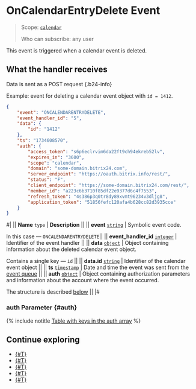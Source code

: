 # OnCalendarEntryDelete Event

> Scope: [`calendar`](../../../scopes/permissions.md)
>
> Who can subscribe: any user

This event is triggered when a calendar event is deleted.

## What the handler receives

Data is sent as a POST request {.b24-info}

Example: event for deleting a calendar event object with `id = 1412`.

```json
{
    "event": "ONCALENDARENTRYDELETE",
    "event_handler_id": "5",
    "data": {
        "id": "1412"
    },
    "ts": "1734608570",
    "auth": {
        "access_token": "s6p6eclrvim6da22ft9ch94ekreb52lv",
        "expires_in": "3600",
        "scope": "calendar",
        "domain": "some-domain.bitrix24.com",
        "server_endpoint": "https://oauth.bitrix.info/rest/",
        "status": "F",
        "client_endpoint": "https://some-domain.bitrix24.com/rest/",
        "member_id": "a223c6b3710f85df22e9377d6c4f7553",
        "refresh_token": "4s386p3q0tr8dy89xvmt96234v3dljg8",
        "application_token": "51856fefc120afa4b628cc82d3935cce"
    }
}
```

#|
|| **Name**
`type` | **Description** ||
|| **event**
[`string`][1] | Symbolic event code.

In this case — `ONCALENDARENTRYDELETE`||
|| **event_handler_id**
[`integer`][1] | Identifier of the event handler ||
|| **data**
[`object`][1] | Object containing information about the deleted calendar event object.

Contains a single key — `id` ||
|| **data.id**
[`string`][1] | Identifier of the calendar event object ||
|| **ts**
[`timestamp`][1] | Date and time the event was sent from the [event queue](../../../events/index.md) ||
|| **auth**
[`object`][1] | Object containing authorization parameters and information about the account where the event occurred.

The structure is described [below](#auth) ||
|#

### auth Parameter {#auth}

{% include notitle [Table with keys in the auth array](../../../../_includes/auth-params-in-events.md) %}

## Continue exploring 

- [{#T}](../../../events/index.md)
- [{#T}](../../../events/event-bind.md)
- [{#T}](./index.md)
- [{#T}](./on-calendar-entry-add.md)
- [{#T}](./on-calendar-entry-update.md)

[1]: ../../../data-types.md